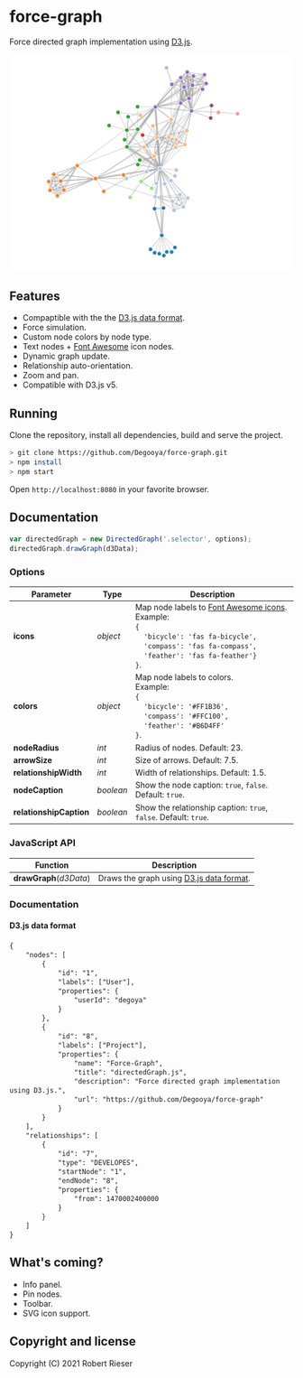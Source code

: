 # force-graph

Force directed graph implementation using [D3.js](https://github.com/d3/d3).

![neo4j browser screenshot](./.github/ForceLayout.png)

## Features

* Compaptible with the the [D3.js data format](#d3js-data-format).
* Force simulation.
* Custom node colors by node type.
* Text nodes + [Font Awesome](http://fontawesome.io/) icon nodes.
* Dynamic graph update.
* Relationship auto-orientation.
* Zoom and pan.
* Compatible with D3.js v5.

## Running

Clone the repository, install all dependencies, build and serve the project.

```bash
> git clone https://github.com/Degooya/force-graph.git
> npm install
> npm start
```

Open `http://localhost:8080` in your favorite browser.

## Documentation

```javascript
var directedGraph = new DirectedGraph('.selector', options);
directedGraph.drawGraph(d3Data);
```

### Options

| Parameter | Type | Description |
| --------- | ---- | ----------- |
| **icons** | *object* | Map node labels to [Font Awesome icons](http://fontawesome.io/icons).<br>Example:<br>`{`<br>&nbsp;&nbsp;&nbsp;&nbsp;`'bicycle': 'fas fa-bicycle',`<br>&nbsp;&nbsp;&nbsp;&nbsp;`'compass': 'fas fa-compass',`<br>&nbsp;&nbsp;&nbsp;&nbsp;`'feather': 'fas fa-feather'}`<br>`}`. |
| **colors** | *object* | Map node labels to colors.<br>Example:<br>`{`<br>&nbsp;&nbsp;&nbsp;&nbsp;`'bicycle': '#FF1B36',`<br>&nbsp;&nbsp;&nbsp;&nbsp;`'compass': '#FFC100',`<br>&nbsp;&nbsp;&nbsp;&nbsp;`'feather': '#B6D4FF'`<br>`}`. |
| **nodeRadius** | *int* | Radius of nodes. Default: 23. |
| **arrowSize** | *int* | Size of arrows. Default: 7.5. |
| **relationshipWidth** | *int* | Width of relationships. Default: 1.5. |
| **nodeCaption** | *boolean* | Show the node caption: `true`, `false`. Default: `true`. |
| **relationshipCaption** | *boolean* | Show the relationship caption: `true`, `false`. Default: `true`. |

### JavaScript API

| Function | Description |
| -------- | ----------- |
| **drawGraph**(*d3Data*) | Draws the graph using [D3.js data format](#d3js-data-format). |


### Documentation

#### D3.js data format

```
{
    "nodes": [
        {
            "id": "1",
            "labels": ["User"],
            "properties": {
                "userId": "degoya"
            }
        },
        {
            "id": "8",
            "labels": ["Project"],
            "properties": {
                "name": "Force-Graph",
                "title": "directedGraph.js",
                "description": "Force directed graph implementation using D3.js.",
                "url": "https://github.com/Degooya/force-graph"
            }
        }
    ],
    "relationships": [
        {
            "id": "7",
            "type": "DEVELOPES",
            "startNode": "1",
            "endNode": "8",
            "properties": {
                "from": 1470002400000
            }
        }
    ]
}
```

## What's coming?

* Info panel.
* Pin nodes.
* Toolbar.
* SVG icon support.

## Copyright and license

Copyright (C) 2021 Robert Rieser